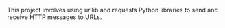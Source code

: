 This project involves using urllib and requests Python libraries to send and receive HTTP messages to URLs.
